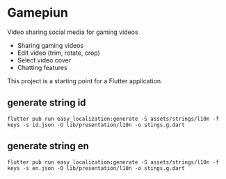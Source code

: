 # Gamepiun 

Video sharing social media for gaming videos 

- Sharing gaming videos
- Edit video (trim, rotate, crop)
- Select video cover
- Chatting features

This project is a starting point for a Flutter application.


## generate string id
```flutter pub run easy_localization:generate -S assets/strings/l10n -f keys -s id.json -O lib/presentation/l10n -o stings.g.dart```

## generate string en
```flutter pub run easy_localization:generate -S assets/strings/l10n -f keys -s en.json -O lib/presentation/l10n -o stings.g.dart```

